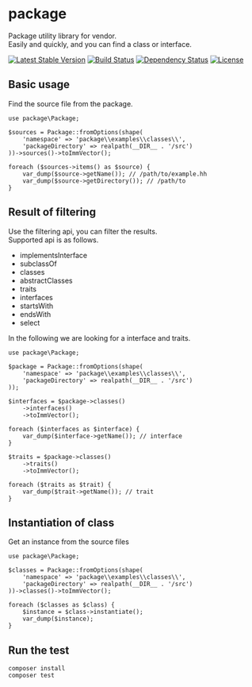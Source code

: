 package
==============================

Package utility library for vendor.  
Easily and quickly, and you can find a class or interface.

[![Latest Stable Version](https://poser.pugx.org/holyshared/package/v/stable)](https://packagist.org/packages/holyshared/package)
[![Build Status](https://travis-ci.org/holyshared/package.svg?branch=master)](https://travis-ci.org/holyshared/package)
[![Dependency Status](https://www.versioneye.com/user/projects/5610e428a193340015000009/badge.svg?style=flat)](https://www.versioneye.com/user/projects/5610e428a193340015000009)
[![License](https://poser.pugx.org/holyshared/package/license)](https://packagist.org/packages/holyshared/package)

Basic usage
------------------------------

Find the source file from the package.

```hack
use package\Package;

$sources = Package::fromOptions(shape(
    'namespace' => 'package\\examples\\classes\\',
    'packageDirectory' => realpath(__DIR__ . '/src')
))->sources()->toImmVector();

foreach ($sources->items() as $source) {
	var_dump($source->getName()); // /path/to/example.hh
	var_dump($source->getDirectory()); // /path/to
}
```

Result of filtering
------------------------------

Use the filtering api, you can filter the results.  
Supported api is as follows.

* implementsInterface
* subclassOf
* classes
* abstractClasses
* traits
* interfaces
* startsWith
* endsWith
* select

In the following we are looking for a interface and traits.

```hack
use package\Package;

$package = Package::fromOptions(shape(
    'namespace' => 'package\\examples\\classes\\',
    'packageDirectory' => realpath(__DIR__ . '/src')
));

$interfaces = $package->classes()
	->interfaces()
	->toImmVector();

foreach ($interfaces as $interface) {
    var_dump($interface->getName()); // interface
}

$traits = $package->classes()
	->traits()
	->toImmVector();

foreach ($traits as $trait) {
    var_dump($trait->getName()); // trait
}
```

Instantiation of class
------------------------------

Get an instance from the source files

```hack
use package\Package;

$classes = Package::fromOptions(shape(
    'namespace' => 'package\\examples\\classes\\',
    'packageDirectory' => realpath(__DIR__ . '/src')
))->classes()->toImmVector();

foreach ($classes as $class) {
    $instance = $class->instantiate();
    var_dump($instance);
}
```

Run the test
------------------------------

	composer install
	composer test
